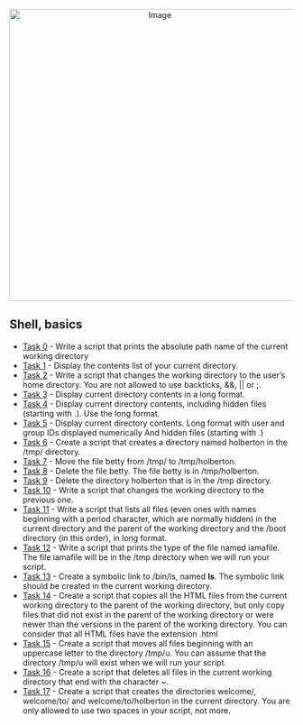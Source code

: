<p align="center">
<img width="518" alt="Image" src="https://github.com/user-attachments/assets/7aafb39b-0c5b-4226-a77d-7558a11926d7" />
</p>

## Shell, basics

* [Task 0](./0-current_working_directory) - Write a script that prints the absolute path name of the current working directory
* [Task 1](./1-listit) - Display the contents list of your current directory.
* [Task 2](./2-bring_me_home) - Write a script that changes the working directory to the user’s home directory.
You are not allowed to use backticks, &&, || or ;.
* [Task 3](./3-listfiles) - Display current directory contents in a long format.
* [Task 4](./4-listmorefiles) - Display current directory contents, including hidden files (starting with .). Use the long format.
* [Task 5](./5-listfilesdigitonly) - Display current directory contents.
Long format
with user and group IDs displayed numerically
And hidden files (starting with .)
* [Task 6](./6-firstdirectory) - Create a script that creates a directory named holberton in the /tmp/ directory.
* [Task 7](./7-movethatfile) - Move the file betty from /tmp/ to /tmp/holberton.
* [Task 8](./8-firstdelete) - Delete the file betty. The file betty is in /tmp/holberton.
* [Task 9](./9-firstdirdeletion) - Delete the directory holberton that is in the /tmp directory.
* [Task 10](./10-back) - Write a script that changes the working directory to the previous one.
* [Task 11](./11-lists) - Write a script that lists all files (even ones with names beginning with a period character, which are normally hidden) in the current directory and the parent of the working directory and the /boot directory (in this order), in long format.
* [Task 12](./12-file_type) - Write a script that prints the type of the file named iamafile. The file iamafile will be in the /tmp directory when we will run your script.
* [Task 13](./13-symbolic_link) - Create a symbolic link to /bin/ls, named __ls__. The symbolic link should be created in the current working directory.
* [Task 14](./14-copy_html) - Create a script that copies all the HTML files from the current working directory to the parent of the working directory, but only copy files that did not exist in the parent of the working directory or were newer than the versions in the parent of the working directory. You can consider that all HTML files have the extension .html
* [Task 15](./15-lets_move) - Create a script that moves all files beginning with an uppercase letter to the directory /tmp/u. You can assume that the directory /tmp/u will exist when we will run your script.
* [Task 16](./16-clean_emacs) - Create a script that deletes all files in the current working directory that end with the character ~.
* [Task 17](./17-tree) - Create a script that creates the directories welcome/, welcome/to/ and welcome/to/holberton in the current directory. You are only allowed to use two spaces in your script, not more.

